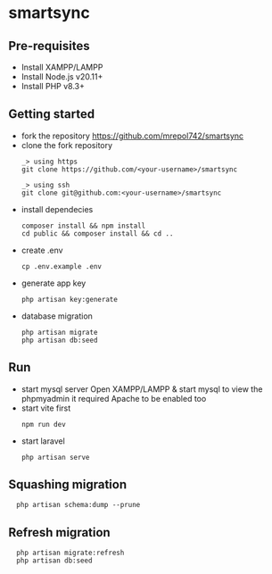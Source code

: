 # smartsync

## Pre-requisites
- Install XAMPP/LAMPP
- Install Node.js v20.11+
- Install PHP v8.3+

## Getting started
- fork the repository https://github.com/mrepol742/smartsync
- clone the fork repository
  ```
  _> using https
  git clone https://github.com/<your-username>/smartsync

  _> using ssh
  git clone git@github.com:<your-username>/smartsync
  ```
- install dependecies
  ```
  composer install && npm install
  cd public && composer install && cd ..
  ```
- create .env
  ```
  cp .env.example .env
  ```
- generate app key
  ```
  php artisan key:generate
  ```
- database migration
  ```
  php artisan migrate
  php artisan db:seed
  ```

## Run
- start mysql server
  Open XAMPP/LAMPP & start mysql
  to view the phpmyadmin it required Apache to be enabled too
- start vite first
  ```
  npm run dev
  ```
- start laravel
  ```
  php artisan serve
  ```

## Squashing migration
```
  php artisan schema:dump --prune
```

## Refresh migration
```
  php artisan migrate:refresh
  php artisan db:seed
```